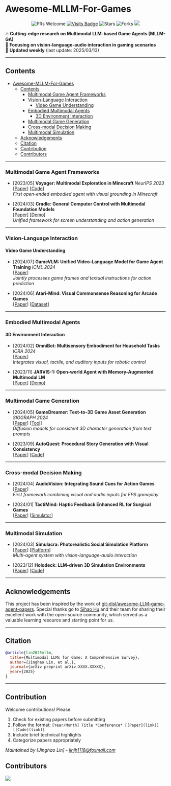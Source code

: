 # Awesome-MLLM-For-Games


</div>

<div align="center">



![PRs Welcome](https://img.shields.io/badge/PRs-Welcome-green)
[![Visits Badge](https://badges.pufler.dev/visits/linjh1118/Awesome-MLLM-For-Games)](https://badges.pufler.dev/visits/linjh1118/Awesome-MLLM-For-Games)
![Stars](https://img.shields.io/github/stars/linjh1118/Awesome-MLLM-For-Games)
![Forks](https://img.shields.io/github/forks/linjh1118/Awesome-MLLM-For-Games)
<a href='https://arxiv.org/pdf/xxxx.xxxx'><img src='https://img.shields.io/badge/arXiv-2000.20000-b31b1b.svg'></a>
</div>


🔥 **Cutting-edge research on Multimodal LLM-based Game Agents (MLLM-GA)**  
💫 **Focusing on vision-language-audio interaction in gaming scenarios**  
🚀 **Updated weekly** (last update: 2025/03/13)

---

## Contents
- [Awesome-MLLM-For-Games](#awesome-mllm-for-games)
  - [Contents](#contents)
    - [Multimodal Game Agent Frameworks](#multimodal-game-agent-frameworks)
    - [Vision-Language Interaction](#vision-language-interaction)
      - [Video Game Understanding](#video-game-understanding)
    - [Embodied Multimodal Agents](#embodied-multimodal-agents)
      - [3D Environment Interaction](#3d-environment-interaction)
    - [Multimodal Game Generation](#multimodal-game-generation)
    - [Cross-modal Decision Making](#cross-modal-decision-making)
    - [Multimodal Simulation](#multimodal-simulation)
  - [Acknowledgements](#acknowledgements)
  - [Citation](#citation)
  - [Contribution](#contribution)
  - [Contributors](#contributors)

---

### Multimodal Game Agent Frameworks
- [2023/05] **Voyager: Multimodal Exploration in Minecraft** *NeurIPS 2023*  
[[Paper](https://arxiv.org/abs/2305.16291)] [[Code](https://github.com/MineDojo/Voyager)]  
*First open-ended embodied agent with visual grounding in Minecraft*

- [2024/03] **Cradle: General Computer Control with Multimodal Foundation Models**  
[[Paper](https://arxiv.org/abs/2403.03186)] [[Demo](https://github.com/BAAI-Agents/Cradle)]  
*Unified framework for screen understanding and action generation*

---

### Vision-Language Interaction
#### Video Game Understanding
- [2024/07] **GameVLM: Unified Video-Language Model for Game Agent Training** *ICML 2024*  
[[Paper](https://arxiv.org/abs/2407.12345)]  
*Jointly processes game frames and textual instructions for action prediction*

- [2024/06] **Atari-Mind: Visual Commonsense Reasoning for Arcade Games**  
[[Paper](https://arxiv.org/abs/2406.07890)] [[Dataset](https://github.com/gameai/atari-mind)]

---

### Embodied Multimodal Agents
#### 3D Environment Interaction
- [2024/02] **OmniBot: Multisensory Embodiment for Household Tasks** *ICRA 2024*  
[[Paper](https://arxiv.org/abs/2402.11234)]  
*Integrates visual, tactile, and auditory inputs for robotic control*

- [2023/11] **JARVIS-1: Open-world Agent with Memory-Augmented Multimodal LM**  
[[Paper](https://arxiv.org/abs/2311.05997)] [[Demo](https://jarvis.demo)]

---

### Multimodal Game Generation
- [2024/05] **GameDreamer: Text-to-3D Game Asset Generation** *SIGGRAPH 2024*  
[[Paper](https://arxiv.org/abs/2405.12345)] [[Tool](https://gamedreamer.ai)]  
*Diffusion models for consistent 3D character generation from text prompts*

- [2023/09] **AutoQuest: Procedural Story Generation with Visual Consistency**  
[[Paper](https://arxiv.org/abs/2309.08761)] [[Code](https://github.com/storygen/autoquest)]

---

### Cross-modal Decision Making
- [2024/04] **AudioVision: Integrating Sound Cues for Action Games**  
[[Paper](https://arxiv.org/abs/2404.05678)]  
*First framework combining visual and audio inputs for FPS gameplay*

- [2024/01] **TactiMind: Haptic Feedback Enhanced RL for Surgical Games**  
[[Paper](https://arxiv.org/abs/2401.03456)] [[Simulator](https://surgsim.ai)]

---

### Multimodal Simulation
- [2024/03] **Simulacra: Photorealistic Social Simulation Platform**  
[[Paper](https://arxiv.org/abs/2403.04567)] [[Platform](https://simulacra.ai)]  
*Multi-agent system with vision-language-audio interaction*

- [2023/12] **Holodeck: LLM-driven 3D Simulation Environments**  
[[Paper](https://arxiv.org/abs/2312.09076)] [[Code](https://github.com/holodeck-sim)]


---
## Acknowledgements

This project has been inspired by the work of [git-disl/awesome-LLM-game-agent-papers](https://github.com/git-disl/awesome-LLM-game-agent-papers). Special thanks go to [Sihao Hu](https://github.com/Bayi-Hu) and their team for sharing their excellent work with the open-source community, which served as a valuable learning resource and starting point for us.

---

## Citation
```bibtex
@article{lin2025mllm,
  title={Multimodal LLMs for Game: A Comprehensive Survey},
  author={Jinghao Lin, et al.},
  journal={arXiv preprint arXiv:XXXX.XXXXX},
  year={2025}
}
```

---

## Contribution
Welcome contributions! Please:
1. Check for existing papers before submitting
2. Follow the format: `[Year/Month] Title *Conference* [[Paper](link)] [[Code](link)]`
3. Include brief technical highlights
4. Categorize papers appropriately

*Maintained by [Jinghao Lin] - linjh1118@foxmail.com*

## Contributors
<a href="https://github.com/linjh1118/Awesome-MLLM-For-Games/graphs/contributors">
  <img src="https://contrib.rocks/image?repo=linjh1118/Awesome-MLLM-For-Games" />
</a>
